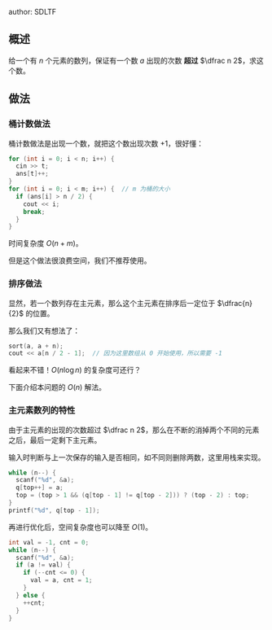 author: SDLTF

## 概述

给一个有 $n$ 个元素的数列，保证有一个数 $a$ 出现的次数 **超过** $\dfrac n 2$，求这个数。

## 做法

### 桶计数做法

桶计数做法是出现一个数，就把这个数出现次数 $+1$，很好懂：

```cpp
for (int i = 0; i < n; i++) {
  cin >> t;
  ans[t]++;
}
for (int i = 0; i < m; i++) {  // m 为桶的大小
  if (ans[i] > n / 2) {
    cout << i;
    break;
  }
}
```

时间复杂度 $O(n+m)$。

但是这个做法很浪费空间，我们不推荐使用。

### 排序做法

显然，若一个数列存在主元素，那么这个主元素在排序后一定位于 $\dfrac{n}{2}$ 的位置。

那么我们又有想法了：

```cpp
sort(a, a + n);
cout << a[n / 2 - 1];  // 因为这里数组从 0 开始使用，所以需要 -1
```

看起来不错！$O(n\log n)$ 的复杂度可还行？

下面介绍本问题的 $O(n)$ 解法。

### 主元素数列的特性

由于主元素的出现的次数超过 $\dfrac n 2$，那么在不断的消掉两个不同的元素之后，最后一定剩下主元素。

输入时判断与上一次保存的输入是否相同，如不同则删除两数，这里用栈来实现。

```cpp
while (n--) {
  scanf("%d", &a);
  q[top++] = a;
  top = (top > 1 && (q[top - 1] != q[top - 2])) ? (top - 2) : top;
}
printf("%d", q[top - 1]);
```

再进行优化后，空间复杂度也可以降至 $O(1)$。

```cpp
int val = -1, cnt = 0;
while (n--) {
  scanf("%d", &a);
  if (a != val) {
    if (--cnt <= 0) {
      val = a, cnt = 1;
    }
  } else {
    ++cnt;
  }
}
```
